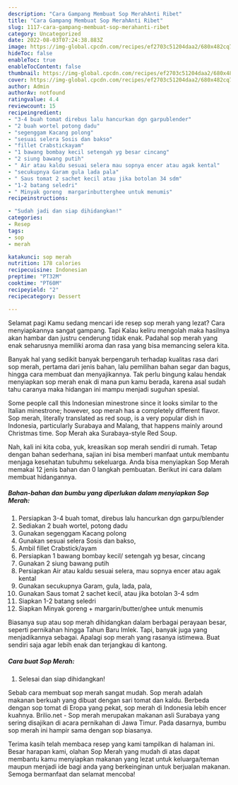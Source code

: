 ```yaml
---
description: "Cara Gampang Membuat Sop MerahAnti Ribet"
title: "Cara Gampang Membuat Sop MerahAnti Ribet"
slug: 1117-cara-gampang-membuat-sop-merahanti-ribet
category: Uncategorized
date: 2022-08-03T07:24:38.883Z
image: https://img-global.cpcdn.com/recipes/ef2703c51204daa2/680x482cq70/sop-merah-foto-resep-utama.jpg
hideToc: false
enableToc: true
enableTocContent: false
thumbnail: https://img-global.cpcdn.com/recipes/ef2703c51204daa2/680x482cq70/sop-merah-foto-resep-utama.jpg
cover: https://img-global.cpcdn.com/recipes/ef2703c51204daa2/680x482cq70/sop-merah-foto-resep-utama.jpg
author: Admin
authorAv: notfound
ratingvalue: 4.4
reviewcount: 15
recipeingredient:
- "3-4 buah tomat direbus lalu hancurkan dgn garpublender"
- "2 buah wortel potong dadu"
- "segenggam Kacang polong"
- "sesuai selera Sosis dan bakso"
- "fillet Crabstickayam"
- "1 bawang bombay kecil setengah yg besar cincang"
- "2 siung bawang putih"
- " Air atau kaldu sesuai selera mau sopnya encer atau agak kental"
- "secukupnya Garam gula lada pala"
- " Saus tomat 2 sachet kecil atau jika botolan 34 sdm"
- "1-2 batang seledri"
- " Minyak goreng  margarinbutterghee untuk menumis"
recipeinstructions:

- "Sudah jadi dan siap dihidangkan!"
categories:
- Resep
tags:
- sop
- merah

katakunci: sop merah 
nutrition: 178 calories
recipecuisine: Indonesian
preptime: "PT32M"
cooktime: "PT60M"
recipeyield: "2"
recipecategory: Dessert

---
```



Selamat pagi Kamu sedang mencari ide resep sop merah yang lezat? Cara menyiapkannya sangat gampang. Tapi Kalau keliru mengolah maka hasilnya akan hambar dan justru cenderung tidak enak. Padahal sop merah yang enak seharusnya memiliki aroma dan rasa yang bisa memancing selera kita.


Banyak hal yang sedikit banyak berpengaruh terhadap kualitas rasa dari sop merah, pertama dari jenis bahan, lalu pemilihan bahan segar dan bagus, hingga cara membuat dan menyajikannya. Tak perlu bingung kalau hendak menyiapkan sop merah enak di mana pun kamu berada, karena asal sudah tahu caranya maka hidangan ini mampu menjadi suguhan spesial.

Some people call this Indonesian minestrone since it looks similar to the Italian minestrone; however, sop merah has a completely different flavor. Sop merah, literally translated as red soup, is a very popular dish in Indonesia, particularly Surabaya and Malang, that happens mainly around Christmas time. Sop Merah aka Surabaya-style Red Soup.


Nah, kali ini kita coba, yuk, kreasikan sop merah sendiri di rumah. Tetap dengan bahan sederhana, sajian ini bisa memberi manfaat untuk membantu menjaga kesehatan tubuhmu sekeluarga. Anda bisa menyiapkan Sop Merah memakai 12 jenis bahan dan 0 langkah pembuatan. Berikut ini cara dalam membuat hidangannya.

<!--inarticleads1-->

##### Bahan-bahan dan bumbu yang diperlukan dalam menyiapkan Sop Merah:

1. Persiapkan 3-4 buah tomat, direbus lalu hancurkan dgn garpu/blender
1. Sediakan 2 buah wortel, potong dadu
1. Gunakan segenggam Kacang polong
1. Gunakan sesuai selera Sosis dan bakso,
1. Ambil fillet Crabstick/ayam
1. Persiapkan 1 bawang bombay kecil/ setengah yg besar, cincang
1. Gunakan 2 siung bawang putih
1. Persiapkan  Air atau kaldu sesuai selera, mau sopnya encer atau agak kental
1. Gunakan secukupnya Garam, gula, lada, pala,
1. Gunakan  Saus tomat 2 sachet kecil, atau jika botolan 3-4 sdm
1. Siapkan 1-2 batang seledri
1. Siapkan  Minyak goreng + margarin/butter/ghee untuk menumis


Biasanya sup atau sop merah dihidangkan dalam berbagai perayaan besar, seperti pernikahan hingga Tahun Baru Imlek. Tapi, banyak juga yang menjadikannya sebagai. Apalagi sop merah yang rasanya istimewa. Buat sendiri saja agar lebih enak dan terjangkau di kantong. 

<!--inarticleads2-->

##### Cara buat Sop Merah:


1. Selesai dan siap dihidangkan!

Sebab cara membuat sop merah sangat mudah. Sop merah adalah makanan berkuah yang dibuat dengan sari tomat dan kaldu. Berbeda dengan sop tomat di Eropa yang pekat, sop merah di Indonesia lebih encer kuahnya. Brilio.net - Sop merah merupakan makanan asli Surabaya yang sering disajikan di acara pernikahan di Jawa Timur. Pada dasarnya, bumbu sop merah ini hampir sama dengan sop biasanya. 

Terima kasih telah membaca resep yang kami tampilkan di halaman ini. Besar harapan kami, olahan Sop Merah yang mudah di atas dapat membantu kamu menyiapkan makanan yang lezat untuk keluarga/teman maupun menjadi ide bagi anda yang berkeinginan untuk berjualan makanan. Semoga bermanfaat dan selamat mencoba!
